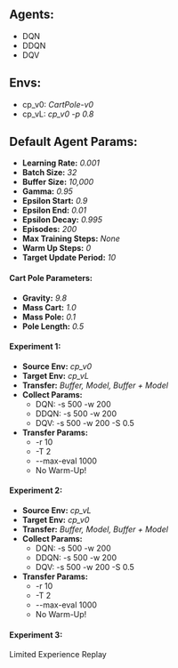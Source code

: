 ## Agents:
- DQN
- DDQN
- DQV

## Envs:
- cp_v0:   _CartPole-v0_  
- cp_vL:   _cp_v0 -p 0.8_

## Default Agent Params:
- **Learning Rate:** _0.001_
- **Batch Size:** _32_
- **Buffer Size:** _10,000_
- **Gamma:** _0.95_
- **Epsilon Start:** _0.9_
- **Epsilon End:** _0.01_
- **Epsilon Decay:** _0.995_
- **Episodes:** _200_
- **Max Training Steps:** _None_
- **Warm Up Steps:** _0_
- **Target Update Period:** _10_

#### Cart Pole Parameters:
- **Gravity:** _9.8_
- **Mass Cart:** _1.0_
- **Mass Pole:** _0.1_
- **Pole Length:** _0.5_

#### Experiment 1:
- **Source Env:** _cp_v0_  
- **Target Env:** _cp_vL_  
- **Transfer:**   _Buffer, Model, Buffer + Model_  
- **Collect Params:**
    + DQN: -s 500 -w 200
    + DDQN: -s 500 -w 200
    + DQV: -s 500 -w 200 -S 0.5
- **Transfer Params:**
    + -r 10
    + -T 2
    + --max-eval 1000
    + No Warm-Up!

#### Experiment 2:
- **Source Env:** _cp_vL_  
- **Target Env:** _cp_v0_  
- **Transfer:**   _Buffer, Model, Buffer + Model_  
- **Collect Params:**
    + DQN: -s 500 -w 200
    + DDQN: -s 500 -w 200
    + DQV: -s 500 -w 200 -S 0.5
- **Transfer Params:**
    + -r 10
    + -T 2
    + --max-eval 1000
    + No Warm-Up!
    
#### Experiment 3:
Limited Experience Replay

